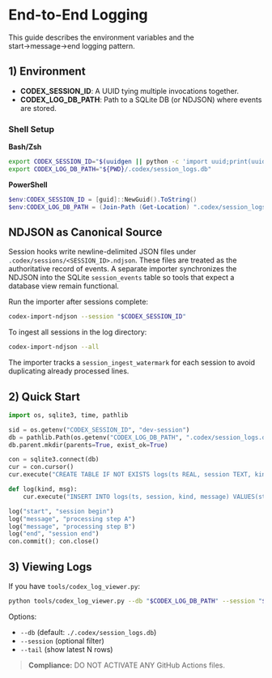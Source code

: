 # End-to-End Logging

This guide describes the environment variables and the start→message→end logging pattern.

## 1) Environment

* **CODEX_SESSION_ID**: A UUID tying multiple invocations together.
* **CODEX_LOG_DB_PATH**: Path to a SQLite DB (or NDJSON) where events are stored.

### Shell Setup

**Bash/Zsh**

```bash
export CODEX_SESSION_ID="$(uuidgen || python -c 'import uuid;print(uuid.uuid4())')"
export CODEX_LOG_DB_PATH="${PWD}/.codex/session_logs.db"
```

**PowerShell**

```powershell
$env:CODEX_SESSION_ID = [guid]::NewGuid().ToString()
$env:CODEX_LOG_DB_PATH = (Join-Path (Get-Location) ".codex/session_logs.db")
```

## NDJSON as Canonical Source

Session hooks write newline-delimited JSON files under
``.codex/sessions/<SESSION_ID>.ndjson``.  These files are treated as the
authoritative record of events.  A separate importer synchronizes the NDJSON
into the SQLite ``session_events`` table so tools that expect a database view
remain functional.

Run the importer after sessions complete:

```bash
codex-import-ndjson --session "$CODEX_SESSION_ID"
```

To ingest all sessions in the log directory:

```bash
codex-import-ndjson --all
```

The importer tracks a ``session_ingest_watermark`` for each session to avoid
duplicating already processed lines.

## 2) Quick Start

```python
import os, sqlite3, time, pathlib

sid = os.getenv("CODEX_SESSION_ID", "dev-session")
db = pathlib.Path(os.getenv("CODEX_LOG_DB_PATH", ".codex/session_logs.db"))
db.parent.mkdir(parents=True, exist_ok=True)

con = sqlite3.connect(db)
cur = con.cursor()
cur.execute("CREATE TABLE IF NOT EXISTS logs(ts REAL, session TEXT, kind TEXT, message TEXT)")

def log(kind, msg):
    cur.execute("INSERT INTO logs(ts, session, kind, message) VALUES(strftime('%s','now'), ?, ?, ?)", (sid, kind, msg))

log("start", "session begin")
log("message", "processing step A")
log("message", "processing step B")
log("end", "session end")
con.commit(); con.close()
```

## 3) Viewing Logs

If you have `tools/codex_log_viewer.py`:

```bash
python tools/codex_log_viewer.py --db "$CODEX_LOG_DB_PATH" --session "$CODEX_SESSION_ID"
```

Options:

* `--db` (default: `./.codex/session_logs.db`)
* `--session` (optional filter)
* `--tail` (show latest N rows)

> **Compliance:** DO NOT ACTIVATE ANY GitHub Actions files.

